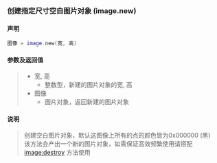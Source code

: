### 创建指定尺寸空白图片对象 \(**image\.new**\)


#### 声明
```lua
图像 = image.new(宽, 高)
```


#### 参数及返回值
> - 宽, 高
>   - 整数型，新建的图片对象的宽, 高
> - 图像
>   - 图片对象，返回新建的图片对象


#### 说明
> 创建空白图片对象，默认这图像上所有的点的颜色皆为0x000000 (黑)  
> 该方法会产出一个新的图片对象，如需保证高效频繁使用请搭配 [image:destroy](/Handbook/image/_destroy.md) 方法使用  



